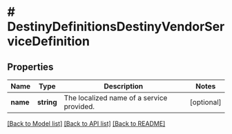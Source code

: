 # # DestinyDefinitionsDestinyVendorServiceDefinition

## Properties

Name | Type | Description | Notes
------------ | ------------- | ------------- | -------------
**name** | **string** | The localized name of a service provided. | [optional]

[[Back to Model list]](../../README.md#models) [[Back to API list]](../../README.md#endpoints) [[Back to README]](../../README.md)
